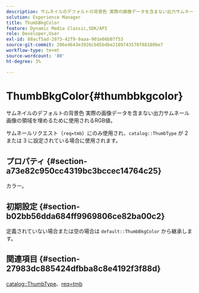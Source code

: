 ```yaml
---
description: サムネイルのデフォルトの背景色 実際の画像データを含まない出力サムネール画像の領域を埋めるために使用されるRGB値。
solution: Experience Manager
title: ThumbBkgColor
feature: Dynamic Media Classic,SDK/API
role: Developer,User
exl-id: 88acf5ad-2973-42f9-9aaa-901e66b07f53
source-git-commit: 206e4643e3926cb85b4be2189743578f88180be7
workflow-type: tm+mt
source-wordcount: '80'
ht-degree: 3%

---
```


# ThumbBkgColor{#thumbbkgcolor}

サムネイルのデフォルトの背景色 実際の画像データを含まない出力サムネール画像の領域を埋めるために使用されるRGB値。

サムネールリクエスト（`req=tmb`）にのみ使用され、`catalog::ThumbType` が 2 または 3 に設定されている場合に使用されます。

## プロパティ {#section-a73e82c950cc4319bc3bccec14764c25}

カラー。

## 初期設定 {#section-b02bb56dda684ff9969806ce82ba00c2}

定義されていない場合または空の場合は `default::ThumbBkgColor` から継承します。

## 関連項目 {#section-27983dc885424dfbba8c8e4192f3f88d}

[catalog::ThumbType](../../../../../is-api/image-catalog/image-serving-api-ref/c-image-catalog-reference/c-image-svg-data-reference/c-image-data-reference/r-thumbtype-cat.md#reference-41149ddffc8749cba2f8d9c8e2611e03)、[req=tmb](../../../../../is-api/http-ref/image-serving-api-ref/c-http-protocol-reference/c-command-reference/r-req/r-req.md#reference-907cdb4a97034db7ad94695f25552e76)
